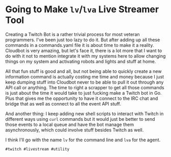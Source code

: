 # Going to Make `lv`/`lva` Live Streamer Tool

Creating a Twitch Bot is a rather trivial process for most veteran
programmers. I've been just too lazy to do it. But after adding up all
these commands in a commands.yaml file it is about time to make it a
reality. Cloudbot is very amazing, but let's face it, there is a lot
more that I want to do with it not to mention integrate it with my
systems here to allow changing things on my system and activating robots
and lights and stuff at home.

All that fun stuff is good and all, but not being able to quickly create
a new information command is actually costing me time and money because
I just keep dumping stuff into Cloudbot never to be able to pull it out
through any API call or anything. The time to right a scrapper to get
all those commands is just about the time it would take to just fucking
make a Twitch bot in Go. Plus that gives me the opportunity to have it
connect to the IRC chat and bridge that as well as connect to all the
event API stuff.

And another thing: I keep adding new shell scripts to interact with
Twitch in different ways using `curl` commands but it would just be
better to send those events to a local queue and have the bot manage
them asynchronously, which could involve stuff besides Twitch as well.

I think I'll go with the name `lv` for the command line and `lva` for
the agent.

    #twitch #livestream #utility
